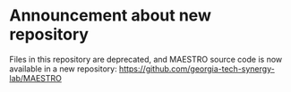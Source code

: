 # Announcement about new repository 
Files in this repository are deprecated, and MAESTRO source code is now available in a new repository: https://github.com/georgia-tech-synergy-lab/MAESTRO
